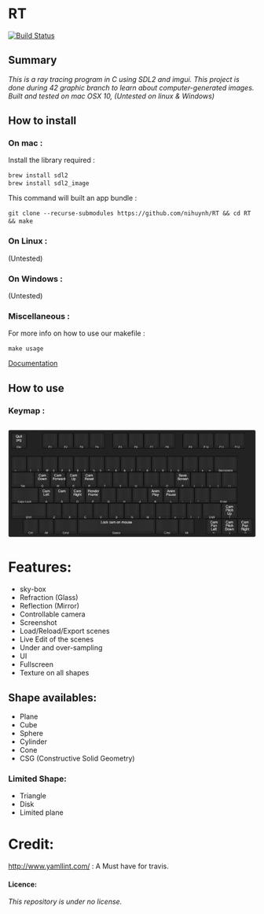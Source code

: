 # RT
[![Build Status](https://travis-ci.com/nihuynh/RT.svg?token=PdGtpZGzFKLd1CBjD7Ym&branch=master)](https://travis-ci.com/nihuynh/RT)
## Summary
_This is a ray tracing program in C using SDL2 and imgui._
_This project is done during 42 graphic branch to learn about computer-generated images._
_Built and tested on mac OSX 10, (Untested on linux & Windows)_
## How to install
### On mac :
Install the library required :
```
brew install sdl2
brew install sdl2_image
```
This command will built an app bundle :
```
git clone --recurse-submodules https://github.com/nihuynh/RT && cd RT && make
```
### On Linux :
(Untested)
### On Windows :
(Untested)
### Miscellaneous :
For more info on how to use our makefile :
```
make usage
```
[Documentation](https://nihuynh.github.io/RT/t__data_8h.html)
## How to use
### Keymap :
![Keymaps](resources/layout.jpg)
---

# Features:

* sky-box
* Refraction (Glass)
* Reflection (Mirror)
* Controllable camera
* Screenshot
* Load/Reload/Export scenes
* Live Edit of the scenes
* Under and over-sampling
* UI
* Fullscreen
* Texture on all shapes

## Shape availables:
* Plane
* Cube
* Sphere
* Cylinder
* Cone
* CSG (Constructive Solid Geometry)
### Limited Shape:
* Triangle
* Disk
* Limited plane
# Credit:
http://www.yamllint.com/ : A Must have for travis.
#### Licence:
_This repository is under no license._
